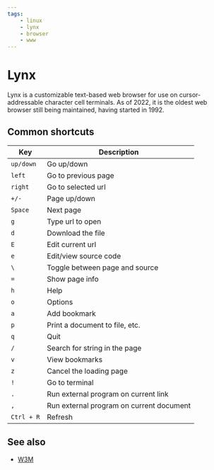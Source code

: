 ```yaml
---
tags:
    - linux
    - lynx
    - browser
    - www
---
```


# Lynx

Lynx is a customizable text-based web browser for use on cursor-addressable character cell terminals. As of 2022, it is the oldest web browser still being maintained, having started in 1992.

## Common shortcuts

| Key        | Description                              |
|------------|------------------------------------------|
| `up/down`  | Go up/down                               |
| `left`     | Go to previous page                      |
| `right`    | Go to selected url                       |
| `+/-`      | Page up/down                             |
| `Space`    | Next page                                |
| `g`        | Type url to open                         |
| `d`        | Download the file                        |
| `E`        | Edit current url                         |
| `e`        | Edit/view source code                    |
| `\`        | Toggle between page and source           |
| `=`        | Show page info                           |
| `h`        | Help                                     |
| `o`        | Options                                  |
| `a`        | Add bookmark                             |
| `p`        | Print a document to file, etc.           |
| `q`        | Quit                                     |
| `/`        | Search for string in the page            |
| `v`        | View bookmarks                           |
| `z`        | Cancel the loading page                  |
| `!`        | Go to terminal                           |
| `.`        | Run external program on current link     |
| `,`        | Run external program on current document |
| `Ctrl + R` | Refresh                                  |

## See also

- [W3M](w3m.md)
